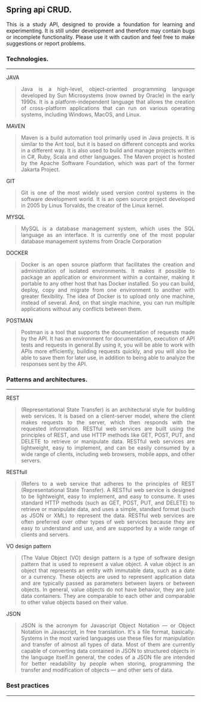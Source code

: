 ## Spring api CRUD.


<div align="justify"> This is a study API, designed to provide a foundation for learning and experimenting. It is still under development and therefore may contain bugs or incomplete functionality. Please use it with caution and feel free to make suggestions or report problems.</div>



### Technologies.
---
JAVA
> <div align="justify">Java is a high-level, object-oriented programming language developed by Sun Microsystems (now owned by Oracle) in the early 1990s. It is a platform-independent language that allows the creation of cross-platform applications that can run on various operating systems, including Windows, MacOS, and Linux. </div>

MAVEN
> <div align="justify">Maven is a build automation tool primarily used in Java projects. It is similar to the Ant tool, but it is based on different concepts and works in a different way. It is also used to build and manage projects written in C#, Ruby, Scala and other languages. The Maven project is hosted by the Apache Software Foundation, which was part of the former Jakarta Project. </div>

GIT
> <div align="justify">Git is one of the most widely used version control systems in the software development world. It is an open source project developed in 2005 by Linus Torvalds, the creator of the Linux kernel.</div>

MYSQL
> <div align="justify"> MySQL is a database management system, which uses the SQL language as an interface. It is currently one of the most popular database management systems from Oracle Corporation</div>

DOCKER
> <div align="justify"> Docker is an open source platform that facilitates the creation and administration of isolated environments. It makes it possible to package an application or environment within a container, making it portable to any other host that has Docker installed. So you can build, deploy, copy and migrate from one environment to another with greater flexibility. The idea of Docker is to upload only one machine, instead of several. And, on that single machine, you can run multiple applications without any conflicts between them.</div>

POSTMAN
> <div align="justify"> Postman is a tool that supports the documentation of requests made by the API. It has an environment for documentation, execution of API tests and requests in general.By using it, you will be able to work with APIs more efficiently, building requests quickly, and you will also be able to save them for later use, in addition to being able to analyze the responses sent by the API.</div>

> <div align="justify"> </div>

### Patterns and architectures.
---
REST
> <div align="justify">(Representational State Transfer) is an architectural style for building web services. It is based on a client-server model, where the client makes requests to the server, which then responds with the requested information. RESTful web services are built using the principles of REST, and use HTTP methods like GET, POST, PUT, and DELETE to retrieve or manipulate data. RESTful web services are lightweight, easy to implement, and can be easily consumed by a wide range of clients, including web browsers, mobile apps, and other servers.</div>

RESTfull
> <div align="justify">(Refers to a web service that adheres to the principles of REST (Representational State Transfer). A RESTful web service is designed to be lightweight, easy to implement, and easy to consume. It uses standard HTTP methods (such as GET, POST, PUT, and DELETE) to retrieve or manipulate data, and uses a simple, standard format (such as JSON or XML) to represent the data. RESTful web services are often preferred over other types of web services because they are easy to understand and use, and are supported by a wide range of clients and servers.</div>

VO design pattern
> <div align="justify">(The Value Object (VO) design pattern is a type of software design pattern that is used to represent a value object. A value object is an object that represents an entity with immutable data, such as a date or a currency. These objects are used to represent application data and are typically passed as parameters between layers or between objects. In general, value objects do not have behavior, they are just data containers. They are comparable to each other and comparable to other value objects based on their value.</div>

JSON
> <div align="justify">JSON is the acronym for Javascript Object Notation — or Object Notation in Javascript, in free translation. It's a file format, basically. Systems in the most varied languages use these files for manipulation and transfer of almost all types of data. Most of them are currently capable of converting data contained in JSON to structured objects in the language itself.In general, the codes of a JSON file are intended for better readability by people when storing, programming the transfer and modification of objects — and other sets of data. </div>

### Best practices
---
